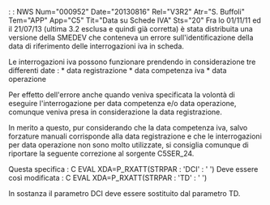  :  : NWS Num="000952" Date="20130816" Rel="V3R2" Atr="S. Buffoli" Tem="APP" App="C5" Tit="Data su Schede IVA" Sts="20"
Fra lo 01/11/11 ed il 21/07/13 (ultima 3.2 esclusa e quindi già corretta) è stata distribuita una versione della SMEDEV che conteneva un errore sull'identificazione della data di riferimento delle interrogazioni iva in scheda.

Le interrogazioni iva possono funzionare prendendo in considerazione tre differenti date : 
\* data registrazione
\* data competenza iva
\* data operazione

Per effetto dell'errore anche quando veniva specificata la volontà di eseguire l'interrogazione per
data competenza e/o data operazione, comunque veniva presa in considerazione la data registrazione.

In merito a questo, pur considerando che la data competenza iva, salvo forzature manuali corrisponde alla data registrazione e che le interrogazioni per data operazione non sono molto utilizzate, si consiglia comunque di riportare la seguente correzione al sorgente C5SER_24.

Questa specifica : 
C                   EVAL      XDA=P_RXATT(STRPAR : 'DCI' : ' ')
Deve essere così modificata : 
C                   EVAL      XDA=P_RXATT(STRPAR : 'TD' : ' ')

In sostanza il parametro DCI deve essere sostituito dal parametro TD.

